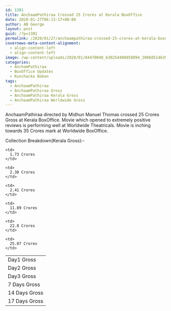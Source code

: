 ```yaml
---
id: 1381
title: AnchaamPathiraa Crossed 25 Crores at Kerala BoxOffice
date: 2020-01-27T06:13:17+00:00
author: AB George
layout: post
guid: /?p=1381
permalink: /2020/01/27/anchaampathiraa-crossed-25-crores-at-kerala-boxoffice/
covernews-meta-content-alignment:
  - align-content-left
  - align-content-left
image: /wp-content/uploads/2020/01/84470048_630254400850894_2806851463983136768_o.jpg
categories:
  - AnchamPathiraa
  - BoxOffice Updates
  - Kunchacko Boban
tags:
  - AnchaamPathiraa
  - AnchaamPathiraa Gross
  - AnchaamPathiraa Kerala Gross
  - AnchaamPathiraa Worldwide Gross
---
```

AnchaamPathiraa directed by Midhun Manuel Thomas crossed 25 Crores Gross at Kerala BoxOffice. Movie which opened to extremely positive reviews is performing well at Worldwide Theatricals. Movie is inching towards 35 Crores mark at Worldwide BoxOffice.

Collection Breakdown(Kerala Gross):-

<table class="wp-block-table">
  <tr>
    <td>
      Day1 Gross
    </td>
    
    <td>
      1.73 Crores
    </td>
  </tr>
  
  <tr>
    <td>
      Day2 Gross
    </td>
    
    <td>
      2.38 Crores
    </td>
  </tr>
  
  <tr>
    <td>
      Day3 Gross
    </td>
    
    <td>
      2.41 Crores
    </td>
  </tr>
  
  <tr>
    <td>
      7 Days Gross
    </td>
    
    <td>
      11.89 Crores
    </td>
  </tr>
  
  <tr>
    <td>
      14 Days Gross
    </td>
    
    <td>
      22.8 Crores
    </td>
  </tr>
  
  <tr>
    <td>
      17 Days Gross
    </td>
    
    <td>
      25.07 Crores
    </td>
  </tr>
</table>